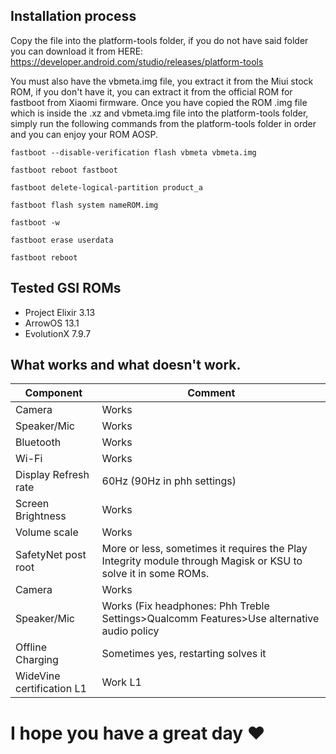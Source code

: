 ## Installation process

Copy the file into the platform-tools folder, if you do not have said folder you can download it from HERE: https://developer.android.com/studio/releases/platform-tools

You must also have the vbmeta.img file, you extract it from the Miui stock ROM, if you don't have it, you can extract it from the official ROM for fastboot from Xiaomi firmware. Once you have copied the ROM .img file which is inside the .xz and vbmeta.img file into the platform-tools folder, simply run the following commands from the platform-tools folder in order and you can enjoy your ROM AOSP.

`fastboot --disable-verification flash vbmeta vbmeta.img`

`fastboot reboot fastboot`

`fastboot delete-logical-partition product_a`

`fastboot flash system nameROM.img`

`fastboot -w`

`fastboot erase userdata`

`fastboot reboot`

## Tested GSI ROMs
* Project Elixir 3.13
* ArrowOS 13.1
* EvolutionX 7.9.7

## What works and what doesn't work.

| Component | Comment |
| --- | --- |
| Camera | Works |
| Speaker/Mic | Works |
| Bluetooth | Works |
| Wi-Fi | Works |
| Display Refresh rate | 60Hz (90Hz in phh settings) |
| Screen Brightness | Works |
| Volume scale | Works |
| SafetyNet post root | More or less, sometimes it requires the Play Integrity module through Magisk or KSU to solve it in some ROMs. |
| Camera | Works |
| Speaker/Mic | Works (Fix headphones: Phh Treble Settings>Qualcomm Features>Use alternative audio policy |
| Offline Charging | Sometimes yes, restarting solves it |
| WideVine certification L1 | Work L1 |

# I hope you have a great day ❤️